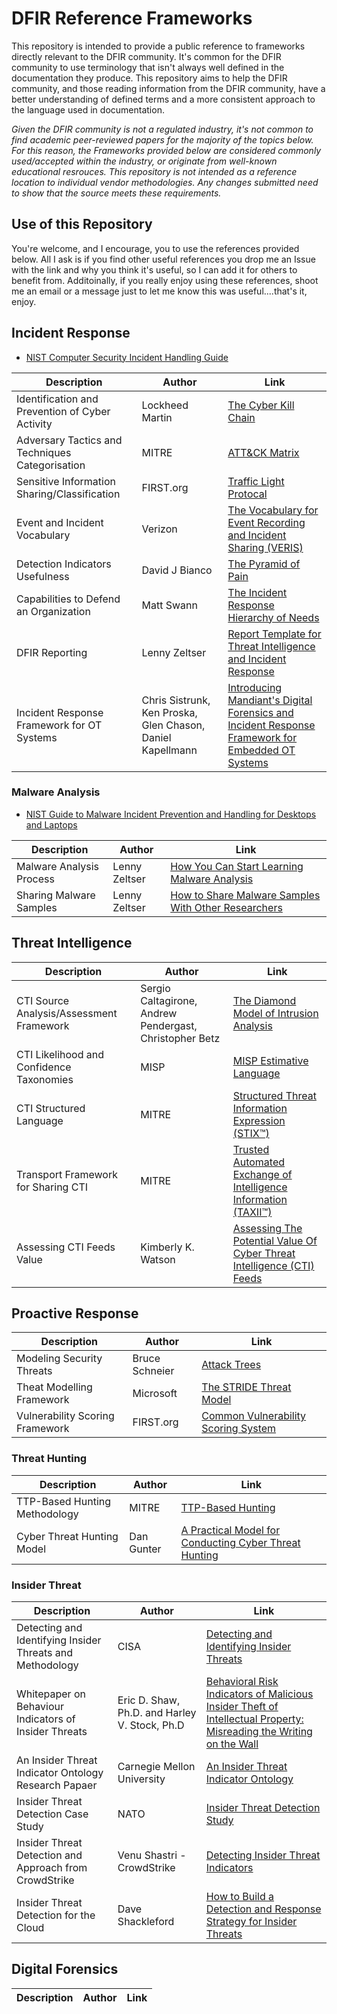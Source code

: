 # DFIR Reference Frameworks
This repository is intended to provide a public reference to frameworks directly relevant to the DFIR community. It's common for the DFIR community to use terminology that isn't always well defined in the documentation they produce. This repository aims to help the DFIR community, and those reading information from the DFIR community, have a better understanding of defined terms and a more consistent approach to the language used in documentation.

*Given the DFIR community is not a regulated industry, it's not common to find academic peer-reviewed papers for the majority of the topics below. For this reason, the Frameworks provided below are considered commonly used/accepted within the industry, or originate from well-known educational resrouces. This repository is not intended as a reference location to individual vendor methodologies. Any changes submitted need to show that the source meets these requirements.*

## Use of this Repository
You're welcome, and I encourage, you to use the references provided below. All I ask is if you find other useful references you drop me an Issue with the link and why you think it's useful, so I can add it for others to benefit from. Additoinally, if you really enjoy using these references, shoot me an email or a message just to let me know this was useful....that's it, enjoy.

## **Incident Response** 

* [NIST Computer Security Incident Handling Guide](https://www.nist.gov/privacy-framework/nist-sp-800-61)

|Description | Author | Link|
|-|-|-|
|Identification and Prevention of Cyber Activity|Lockheed Martin|[The Cyber Kill Chain](https://www.lockheedmartin.com/en-us/capabilities/cyber/cyber-kill-chain.html)|
|Adversary Tactics and Techniques Categorisation|MITRE|[ATT&CK Matrix](https://attack.mitre.org)|
|Sensitive Information Sharing/Classification|FIRST.org|[Traffic Light Protocal](https://www.first.org/tlp/)|
|Event and Incident Vocabulary|Verizon|[The Vocabulary for Event Recording and Incident Sharing (VERIS)](http://veriscommunity.net/)|
|Detection Indicators Usefulness |David J Bianco|[The Pyramid of Pain](http://detect-respond.blogspot.com/2013/03/the-pyramid-of-pain.html)|
|Capabilities to Defend an Organization|Matt Swann|[The Incident Response Hierarchy of Needs](https://github.com/swannman/ircapabilities)|
|DFIR Reporting|Lenny Zeltser|[Report Template for Threat Intelligence and Incident Response](https://zeltser.com/cyber-threat-intel-and-ir-report-template/)|
|Incident Response Framework for OT Systems|Chris Sistrunk, Ken Proska, Glen Chason, Daniel Kapellmann|[Introducing Mandiant's Digital Forensics and Incident Response Framework for Embedded OT Systems](https://www.mandiant.com/resources/mandiant-dfir-framework-ot)|

### Malware Analysis

* [NIST Guide to Malware Incident Prevention and Handling for Desktops and Laptops](https://csrc.nist.gov/publications/detail/sp/800-83/rev-1/final)

|Description | Author | Link|
|-|-|-|
|Malware Analysis Process|Lenny Zeltser|[How You Can Start Learning Malware Analysis](https://zeltser.com/start-learning-malware-analysis/)|
|Sharing Malware Samples|Lenny Zeltser|[How to Share Malware Samples With Other Researchers](https://zeltser.com/share-malware-with-researchers/)|

## **Threat Intelligence** 

|Description | Author | Link|
|-|-|-|
|CTI Source Analysis/Assessment Framework|Sergio Caltagirone, Andrew Pendergast, Christopher Betz|[The Diamond Model of Intrusion Analysis](http://www.activeresponse.org/wp-content/uploads/2013/07/diamond.pdf)|
|CTI Likelihood and Confidence Taxonomies|MISP|[MISP Estimative Language](https://github.com/MISP/misp-taxonomies/blob/main/estimative-language/machinetag.json)|
|CTI Structured Language|MITRE|[Structured Threat Information Expression (STIX™)](https://oasis-open.github.io/cti-documentation/stix/intro)|
|Transport Framework for Sharing CTI|MITRE|[Trusted Automated Exchange of Intelligence Information (TAXII™)](https://oasis-open.github.io/cti-documentation/taxii/intro)|
|Assessing CTI Feeds Value|Kimberly K. Watson|[Assessing The Potential Value Of Cyber Threat Intelligence (CTI) Feeds](https://www.cisa.gov/sites/default/files/publications/Assessing%20Cyber%20Threat%20Intelligence%20Threat%20Feeds_508c.pdf)|



## **Proactive Response** 

|Description | Author | Link|
|-|-|-|
|Modeling Security Threats|Bruce Schneier|[Attack Trees](https://www.schneier.com/academic/archives/1999/12/attack_trees.html)|
|Theat Modelling Framework|Microsoft|[The STRIDE Threat Model](https://docs.microsoft.com/en-us/previous-versions/commerce-server/ee823878(v=cs.20))|
|Vulnerability Scoring Framework|FIRST.org|[Common Vulnerability Scoring System](https://www.first.org/cvss/specification-document)|


### Threat Hunting

|Description | Author | Link|
|-|-|-|
|TTP-Based Hunting Methodology|MITRE|[TTP-Based Hunting](https://www.mitre.org/sites/default/files/publications/pr-19-3892-ttp-based-hunting.pdf)|
|Cyber Threat Hunting Model|Dan Gunter|[A Practical Model for Conducting Cyber Threat Hunting](https://www.sans.org/white-papers/38710/)|


### Insider Threat
|Description | Author | Link|
|-|-|-|
|Detecting and Identifying Insider Threats and Methodology|CISA|[Detecting and Identifying Insider Threats](https://www.cisa.gov/detecting-and-identifying-insider-threats)|
|Whitepaper on Behaviour Indicators of Insider Threats|Eric D. Shaw, Ph.D. and Harley V. Stock, Ph.D|[Behavioral Risk Indicators of Malicious Insider Theft of Intellectual Property: Misreading the Writing on the Wall](https://static1.squarespace.com/static/596a623ba5790afcec9c024e/t/59c9e063a803bb62117213c0/1506402404657/Symantec+Malicious+Insider+Whitepaper+FINAL2.pdf)|
|An Insider Threat Indicator Ontology Research Papaer|Carnegie Mellon University|[An Insider Threat Indicator Ontology](https://resources.sei.cmu.edu/library/asset-view.cfm?assetid=454613)|
|Insider Threat Detection Case Study|NATO|[Insider Threat Detection Study](https://ccdcoe.org/uploads/2018/10/Insider_Threat_Study_CCDCOE.pdf)|
|Insider Threat Detection and Approach from CrowdStrike|Venu Shastri - CrowdStrike|[Detecting Insider Threat Indicators](https://www.crowdstrike.com/cybersecurity-101/insider-threats/insider-threat-indicators/)|
|Insider Threat Detection for the Cloud|Dave Shackleford|[How to Build a Detection and Response Strategy for Insider Threats](https://www.sans.org/white-papers/how-to-build-detection-response-strategy-for-insider-threats/)|


## **Digital Forensics**

|Description | Author | Link|
|-|-|-|
